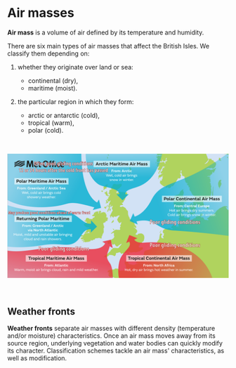 

# Air masses

**Air mass** is a volume of air defined by its temperature and humidity.

There are six main types of air masses that affect the British Isles. We classify them depending on:

1. whether they originate over land or sea:
    - continental (dry),
    - maritime (moist).

2. the particular region in which they form:
   - arctic or antarctic (cold), 
   - tropical (warm),
   - polar (cold).

<br/>

<p align="center">
  <img width="800" src="/imgs/air-masses.png">
</p>
 
<br/>


## Weather fronts

**Weather fronts** separate air masses with different density (temperature and/or moisture) characteristics. Once an air mass moves away from its source region, underlying vegetation and water bodies can quickly modify its character. Classification schemes tackle an air mass' characteristics, as well as modification.


